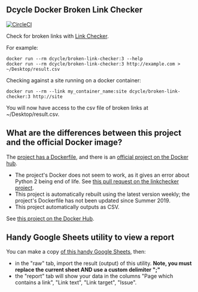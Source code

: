 Dcycle Docker Broken Link Checker
-----

[![CircleCI](https://circleci.com/gh/dcycle/docker-broken-link-checker/tree/master.svg?style=svg)](https://circleci.com/gh/dcycle/docker-broken-link-checker/tree/master)

Check for broken links with [Link Checker](https://github.com/linkchecker/linkchecker).

For example:

    docker run --rm dcycle/broken-link-checker:3 --help
    docker run --rm dcycle/broken-link-checker:3 http://example.com > ~/Desktop/result.csv

Checking against a site running on a docker container:

    docker run --rm --link my_container_name:site dcycle/broken-link-checker:3 http://site

You will now have access to the csv file of broken links at ~/Desktop/result.csv.

What are the differences between this project and the official Docker image?
-----

The [project has a Dockerfile](https://github.com/linkchecker/linkchecker/blob/master/Dockerfile), and there is an [official project on the Docker hub](https://hub.docker.com/r/linkchecker/linkchecker).

* The project's Docker does not seem to work, as it gives an error about Python 2 being end of life. See [this pull request on the linkchecker project](https://github.com/linkchecker/linkchecker/pull/379).
* This project is automatically rebuilt using the latest version weekly; the project's Dockerfile has not been updated since Summer 2019.
* This project automatically outputs as CSV.

See [this project on the Docker Hub](https://hub.docker.com/r/dcycle/broken-link-checker/).

Handy Google Sheets utility to view a report
-----

You can make a copy [of this handy Google Sheets](https://docs.google.com/spreadsheets/d/1fh6dDf5MFprBGkvyyAJ3FL-ZU1Puy764nYH_zImtcCE/edit?usp=sharing), then:

* in the "raw" tab, import the result (output) of this utility. **Note, you must replace the current sheet AND use a custom delimiter ";"**
* the "report" tab will show your data in the columns "Page which contains a link", "Link text", "Link target", "Issue".

